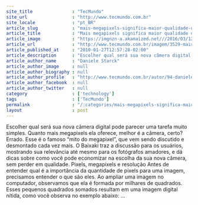 ```yaml
---
site_title               : "TecMundo"
site_url                 : "http://www.tecmundo.com.br"
site_locale              : "pt_BR"
article_slug             : "mais-megapixels-significa-maior-qualidade-de-imagem"
article_title            : "Mais megapixels significa maior qualidade de imagem?"
article_image            : "https://imgnzn-a.akamaized.net///2016/03/12/12155304674004-t1200x480.jpg"
article_url              : "http://www.tecmundo.com.br/imagem/3529-mais-megapixels-significa-maior-qualidade-de-imagem-.htm"
article_published_at     : "2010-01-27T12:57:28-02:00"
article_description      : "Escolher qual será sua nova câmera digital pode parecer uma tarefa muito simples. Quanto mais megapixels ela oferece, melhor é a câmera, certo? Errado. Esse é o famoso “mito do megapixel”, que vem sendo discutido e desmontado cada vez mais. O Baixaki traz a discussão para os usuários, mostrando sua relevância até mesmo para os fotógrafos amadores, e dá dicas sobre como você pode economizar na escolha da sua nova câmera, sem perder em qualidade. Pixels, megapixels e resolução Antes de entender qual é a importância da quantidade de pixels para uma imagem, precisamos entender o que são eles. Ao ampliar uma imagem no computador, observamos que ela é formada por milhares de quadrados. Esses pequenos quadrados somados resultam em uma imagem digital nítida, como você observa no exemplo abaixo: ..."
article_author_name      : "Daniele Starck"
article_author_image     : null
article_author_biography : null
article_author_profile   : "http://www.tecmundo.com.br/autor/94-daniele-starck/"
article_author_facebook  : null
article_author_twitter   : null
category                 : ['technology']
tags                     : ['TecMundo']
permalink                : "/:categories/mais-megapixels-significa-maior-qualidade-de-imagem/"
layout                   : post
---
```


Escolher qual será sua nova câmera digital pode parecer uma tarefa muito simples. Quanto mais megapixels ela oferece, melhor é a câmera, certo? Errado. Esse é o famoso “mito do megapixel”, que vem sendo discutido e desmontado cada vez mais. O Baixaki traz a discussão para os usuários, mostrando sua relevância até mesmo para os fotógrafos amadores, e dá dicas sobre como você pode economizar na escolha da sua nova câmera, sem perder em qualidade. Pixels, megapixels e resolução Antes de entender qual é a importância da quantidade de pixels para uma imagem, precisamos entender o que são eles. Ao ampliar uma imagem no computador, observamos que ela é formada por milhares de quadrados. Esses pequenos quadrados somados resultam em uma imagem digital nítida, como você observa no exemplo abaixo: ...
